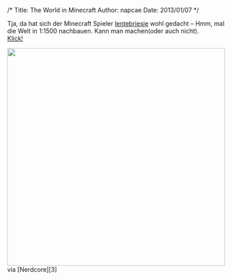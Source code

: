 /*
Title: The World in Minecraft
Author: napcae
Date: 2013/01/07
*/

Tja, da hat sich der Minecraft Spieler [lentebriesje][1] wohl gedacht – Hmm, mal die Welt in 1:1500 nachbauen. Kann man machen(oder auch nicht).  
[Klick!][2]

<img src="http://i.imgur.com/HZ1wR.jpg" width="500px" class="img-polaroid"/>  
via [Nerdcore][3]

 [1]: http://www.planetminecraft.com/member/lentebriesje/
 [2]: http://www.planetminecraft.com/blog/the-recreation-of-the-earth-11500-scale?utm_source=feedburner&utm_medium=feed&utm_campaign=Feed%3A+NerdcoreRSS2+%28Crackajack%29
 [3]: http://www.crackajack.com